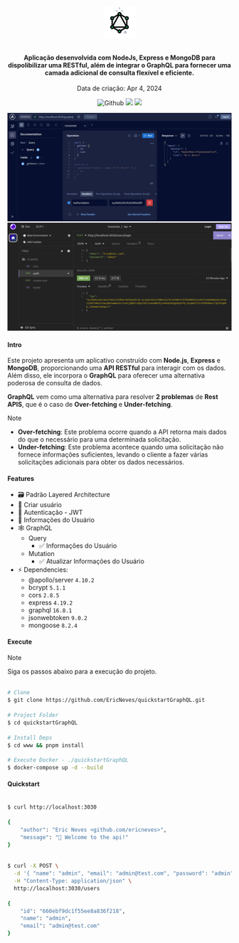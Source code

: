 <h4 align="center">
  <br />
  
  <img src=".assets/icon.png">

  <br />
  <br />

Aplicação desenvolvida com NodeJs, Express e MongoDB para dispolibilizar uma RESTful, além de integrar o GraphQL para fornecer uma camada adicional de consulta flexível e eficiente.

</h4>

<p align="center">Data de criação: Apr 4, 2024</p>

<p align="center">
  <img src="https://img.shields.io/github/last-commit/ericneves/mySeries?display_timestamp=author&style=flat-square&logo=github&labelColor=%235961FF&color=%23333333" alt="Github">
  <img src="https://img.shields.io/github/languages/top/ericneves/mySeries?style=flat-square&logo=javascript&labelColor=%23556066&color=%2379A55B">
  <img src="https://img.shields.io/github/license/ericneves/mySeries?style=flat-square&logo=github&labelColor=%231F2937&color=%23374151">
</p>

<img src=".assets/graphql.png"><img src=".assets/rest.png">

#### Intro

Este projeto apresenta um aplicativo construído com **Node.js**, **Express** e **MongoDB**, proporcionando uma **API RESTful** para interagir com os dados. Além disso, ele incorpora o **GraphQL** para oferecer uma alternativa poderosa de consulta de dados.

**GraphQL** vem como uma alternativa para resolver **2 problemas** de **Rest APIS**, que é o caso de **Over-fetching** e **Under-fetching**.

> [!NOTE]
>
> - **Over-fetching**: Este problema ocorre quando a API retorna mais dados do que o necessário para uma determinada solicitação.
> - **Under-fetching**: Este problema acontece quando uma solicitação não fornece informações suficientes, levando o cliente a fazer várias solicitações adicionais para obter os dados necessários.

#### Features

- 🗃️ Padrão Layered Architecture
- 🐙 Criar usuário
- 🔑 Autenticação - JWT
- 👾 Informações do Usuário
- 🕸️ GraphQL
  - Query
    - ✅ Informações do Usuário
  - Mutation
    - ✅ Atualizar Informações do Usuário
- ⚡ Dependencies:
  - @apollo/server `4.10.2`
  - bcrypt `5.1.1`
  - cors `2.8.5`
  - express `4.19.2`
  - graphql `16.8.1`
  - jsonwebtoken `9.0.2`
  - mongoose `8.2.4`

#### Execute

> [!NOTE]
> Siga os passos abaixo para a execução do projeto.

```sh

# Clone
$ git clone https://github.com/EricNeves/quickstartGraphQL.git

# Project Folder
$ cd quickstartGraphQL

# Install Deps
$ cd www && pnpm install

# Execute Docker - ./quickstartGraphQL
$ docker-compose up -d --build

```

#### Quickstart

```sh

$ curl http://localhost:3030

{
	"author": "Eric Neves <github.com/ericneves>",
	"message": "🚀 Welcome to the api!"
}

```

```sh

$ curl -X POST \
  -d '{ "name": "admin", "email": "admin@test.com", "password": "admin" }' \
  -H "Content-Type: application/json" \
  http://localhost:3030/users

{
	"id": "660ebf9dc1f55ee8a836f218",
	"name": "admin",
	"email": "admin@test.com"
}

```

```sh

```
